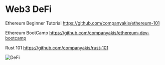# Web3 DeFi

Ethereum Beginner Tutorial
https://github.com/companyakis/ethereum-101

Ethereum BootCamp
https://github.com/companyakis/ethereum-dev-bootcamp

Rust 101
https://github.com/companyakis/rust-101

![DeFi](https://github.com/companyakis/defi/assets/77589867/749420cc-0e81-4b95-8457-baf1c7359fe6)

